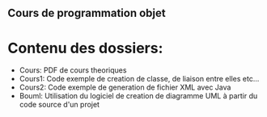 ## Cours de programmation objet
# Contenu des dossiers:

* Cours: PDF de cours theoriques
* Cours1: Code exemple de creation de classe, de liaison entre elles etc...
* Cours2: Code exemple de generation de fichier XML avec Java
* Bouml: Utilisation du logiciel de creation de diagramme UML à partir du code source d'un projet

